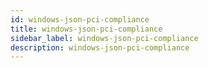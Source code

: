 ```yaml
---
id: windows-json-pci-compliance
title: windows-json-pci-compliance
sidebar_label: windows-json-pci-compliance
description: windows-json-pci-compliance
---
```

